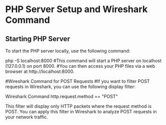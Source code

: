 # PHP Server Setup and Wireshark Command

## Starting PHP Server
To start the PHP server locally, use the following command:

php -S localhost:8000
#This command will start a PHP server on localhost (127.0.0.1) on port 8000. 
#You can then access your PHP files via a web browser at http://localhost:8000.

#Wireshark Command for POST Requests
#If you want to filter POST requests in Wireshark, you can use the following display filter:

Wireshark Command
http.request.method == "POST"

This filter will display only HTTP packets where the request method is POST. You can apply this filter in Wireshark to analyze POST requests in your network traffic.
